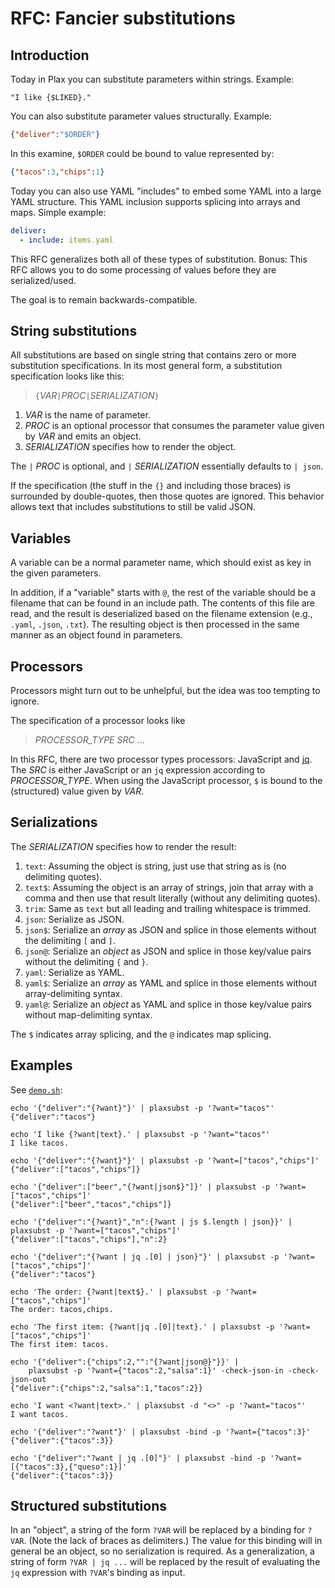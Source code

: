 # RFC: Fancier substitutions

## Introduction

Today in Plax you can substitute parameters within strings.  Example:

```
"I like {$LIKED}."
```

You can also substitute parameter values structurally.  Example:

```JSON
{"deliver":"$ORDER"}
```

In this examine, `$ORDER` could be bound to value represented by:

```JSON
{"tacos":3,"chips":1}
```

Today you can also use YAML "includes" to embed some YAML into a large
YAML structure.  This YAML inclusion supports splicing into arrays and
maps.  Simple example:

```YAML
deliver:
  - include: items.yaml
```

This RFC generalizes both all of these types of substitution.  Bonus:
This RFC allows you to do some processing of values before they are
serialized/used.

The goal is to remain backwards-compatible.


## String substitutions

All substitutions are based on single string that contains zero or
more substitution specifications.  In its most general form, a
substitution specification looks like this:

> `{`_VAR_`|`_PROC_`|`_SERIALIZATION_`}`

1. _VAR_ is the name of parameter.
1. _PROC_ is an optional processor that consumes the parameter value
   given by _VAR_ and emits an object.
1. _SERIALIZATION_ specifies how to render the object.

The `|` _PROC_ is optional, and `|` _SERIALIZATION_ essentially
defaults to `| json`.

If the specification (the stuff in the `{}` and including those
braces) is surrounded by double-quotes, then those quotes are ignored.
This behavior allows text that includes substitutions to still be
valid JSON.

## Variables

A variable can be a normal parameter name, which should exist as key
in the given parameters.

In addition, if a "variable" starts with `@`, the rest of the variable
should be a filename that can be found in an include path.  The
contents of this file are read, and the result is deserialized based
on the filename extension (e.g., `.yaml`, `.json`, `.txt`).  The
resulting object is then processed in the same manner as an object
found in parameters.

## Processors

Processors might turn out to be unhelpful, but the idea was too
tempting to ignore.

The specification of a processor looks like

> *PROCESSOR_TYPE* *SRC* ...

In this RFC, there are two processor types processors: JavaScript and
[jq](https://github.com/itchyny/gojq).  The _SRC_ is either JavaScript
or an `jq` expression according to *PROCESSOR_TYPE*.  When using the
JavaScript processor, `$` is bound to the (structured) value given by
_VAR_.

## Serializations

The _SERIALIZATION_ specifies how to render the result:

1. `text`: Assuming the object is string, just use that string as is
   (no delimiting quotes).
1. `text$`: Assuming the object is an array of strings, join that
   array with a comma and then use that result literally (without any
   delimiting quotes). 
1. `trim`: Same as `text` but all leading and trailing whitespace is trimmed.
1. `json`: Serialize as JSON.
1. `json$`: Serialize an _array_ as JSON and splice in those
   elements without the delimiting `[` and `]`.
1. `json@`: Serialize an _object_ as JSON and splice in those
   key/value pairs without the delimiting `{` and `}`.
1. `yaml`: Serialize as YAML.
1. `yaml$`: Serialize an _array_ as YAML and splice in those
   elements without array-delimiting syntax.
1. `yaml@`: Serialize an _object_ as YAML and splice in those
   key/value pairs without map-delimiting syntax.

The `$` indicates array splicing, and the `@` indicates map splicing.

## Examples

See [`demo.sh`](demo.sh):

```
echo '{"deliver":"{?want}"}' | plaxsubst -p '?want="tacos"'
{"deliver":"tacos"}

echo 'I like {?want|text}.' | plaxsubst -p '?want="tacos"'
I like tacos.

echo '{"deliver":"{?want}"}' | plaxsubst -p '?want=["tacos","chips"]'
{"deliver":["tacos","chips"]}

echo '{"deliver":["beer","{?want|json$}"]}' | plaxsubst -p '?want=["tacos","chips"]'
{"deliver":["beer","tacos","chips"]}

echo '{"deliver":"{?want}","n":{?want | js $.length | json}}' | plaxsubst -p '?want=["tacos","chips"]'
{"deliver":["tacos","chips"],"n":2}

echo '{"deliver":"{?want | jq .[0] | json}"}' | plaxsubst -p '?want=["tacos","chips"]'
{"deliver":"tacos"}

echo 'The order: {?want|text$}.' | plaxsubst -p '?want=["tacos","chips"]'
The order: tacos,chips.

echo 'The first item: {?want|jq .[0]|text}.' | plaxsubst -p '?want=["tacos","chips"]'
The first item: tacos.

echo '{"deliver":{"chips":2,"":"{?want|json@}"}}' |
    plaxsubst -p '?want={"tacos":2,"salsa":1}' -check-json-in -check-json-out
{"deliver":{"chips":2,"salsa":1,"tacos":2}}

echo 'I want <?want|text>.' | plaxsubst -d "<>" -p '?want="tacos"'
I want tacos.

echo '{"deliver":"?want"}' | plaxsubst -bind -p '?want={"tacos":3}'
{"deliver":{"tacos":3}}

echo '{"deliver":"?want | jq .[0]"}' | plaxsubst -bind -p '?want=[{"tacos":3},{"queso":1}]'
{"deliver":{"tacos":3}}
```

## Structured substitutions

In an "object", a string of the form `?VAR` will be replaced by a
binding for `?VAR`.  (Note the lack of braces as delimiters.)  The
value for this binding will in general be an object, so no
serialization is required.  As a generalization, a string of form
`?VAR | jq ...` will be replaced by the result of evaluating the `jq`
expression with `?VAR`'s binding as input.

